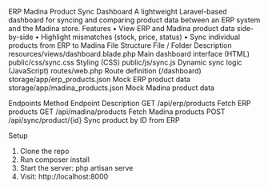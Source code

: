 ERP Madina Product Sync Dashboard
A lightweight Laravel-based dashboard for syncing and comparing product data between an ERP system and the Madina store.
Features
•	View ERP and Madina product data side-by-side
•	Highlight mismatches (stock, price, status)
•	Sync individual products from ERP to Madina
File Structure
File / Folder	Description
resources/views/dashboard.blade.php	Main dashboard interface (HTML)
public/css/sync.css	Styling (CSS)
public/js/sync.js	Dynamic sync logic (JavaScript)
routes/web.php	Route definition (/dashboard)
storage/app/erp_products.json	Mock ERP product data
storage/app/madina_products.json	Mock Madina product data

Endpoints
Method	Endpoint	Description
GET	/api/erp/products	Fetch ERP products
GET	/api/madina/products	Fetch Madina products
POST	/api/sync/product/{id}	Sync product by ID from ERP

Setup
1.	Clone the repo
2.	Run composer install
3.	Start the server: php artisan serve
4.	Visit: http://localhost:8000
